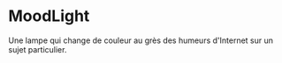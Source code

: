 # MoodLight
Une lampe qui change de couleur au grès des humeurs d'Internet sur un sujet particulier.
